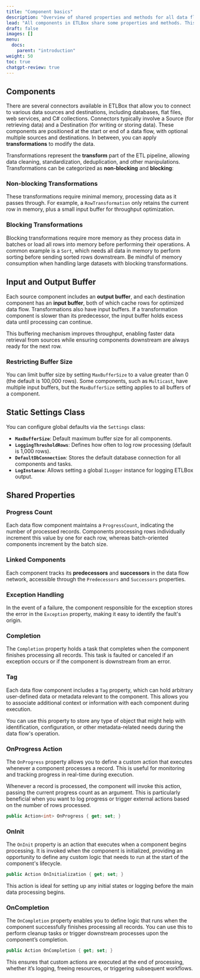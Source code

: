```yaml
---
title: "Component basics"
description: "Overview of shared properties and methods for all data flow components"
lead: "All components in ETLBox share some properties and methods. This chapter describes the details."
draft: false
images: []
menu:
  docs:
    parent: "introduction"
weight: 50
toc: true
chatgpt-review: true
---
```


## Components

There are several connectors available in ETLBox that allow you to connect to various data sources and destinations, including databases, flat files, web services, and C# collections. Connectors typically involve a Source (for retrieving data) and a Destination (for writing or storing data). These components are positioned at the start or end of a data flow, with optional multiple sources and destinations. In between, you can apply **transformations** to modify the data.

Transformations represent the **transform** part of the ETL pipeline, allowing data cleaning, standardization, deduplication, and other manipulations. Transformations can be categorized as **non-blocking** and **blocking**:

### Non-blocking Transformations
These transformations require minimal memory, processing data as it passes through. For example, a `RowTransformation` only retains the current row in memory, plus a small input buffer for throughput optimization.

### Blocking Transformations
Blocking transformations require more memory as they process data in batches or load all rows into memory before performing their operations. A common example is a `Sort`, which needs all data in memory to perform sorting before sending sorted rows downstream. Be mindful of memory consumption when handling large datasets with blocking transformations.

## Input and Output Buffer

Each source component includes an **output buffer**, and each destination component has an **input buffer**, both of which cache rows for optimized data flow. Transformations also have input buffers. If a transformation component is slower than its predecessor, the input buffer holds excess data until processing can continue.

This buffering mechanism improves throughput, enabling faster data retrieval from sources while ensuring components downstream are always ready for the next row.

### Restricting Buffer Size
You can limit buffer size by setting `MaxBufferSize` to a value greater than 0 (the default is 100,000 rows). Some components, such as `Multicast`, have multiple input buffers, but the `MaxBufferSize` setting applies to all buffers of a component.

## Static Settings Class

You can configure global defaults via the `Settings` class:

- **`MaxBufferSize`**: Default maximum buffer size for all components.
- **`LoggingThresholdRows`**: Defines how often to log row processing (default is 1,000 rows).
- **`DefaultDbConnection`**: Stores the default database connection for all components and tasks.
- **`LogInstance`**: Allows setting a global `ILogger` instance for logging ETLBox output.

## Shared Properties

### Progress Count
Each data flow component maintains a `ProgressCount`, indicating the number of processed records. Components processing rows individually increment this value by one for each row, whereas batch-oriented components increment by the batch size.

### Linked Components
Each component tracks its **predecessors** and **successors** in the data flow network, accessible through the `Predecessors` and `Successors` properties.

### Exception Handling
In the event of a failure, the component responsible for the exception stores the error in the `Exception` property, making it easy to identify the fault's origin.

### Completion
The `Completion` property holds a task that completes when the component finishes processing all records. This task is faulted or canceled if an exception occurs or if the component is downstream from an error.

### Tag

Each data flow component includes a `Tag` property, which can hold arbitrary user-defined data or metadata relevant to the component. This allows you to associate additional context or information with each component during execution.

You can use this property to store any type of object that might help with identification, configuration, or other metadata-related needs during the data flow's operation.

### OnProgress Action

The `OnProgress` property allows you to define a custom action that executes whenever a component processes a record. This is useful for monitoring and tracking progress in real-time during execution.

Whenever a record is processed, the component will invoke this action, passing the current progress count as an argument. This is particularly beneficial when you want to log progress or trigger external actions based on the number of rows processed.

```csharp
public Action<int> OnProgress { get; set; }
```

### OnInit

The `OnInit` property is an action that executes when a component begins processing. It is invoked when the component is initialized, providing an opportunity to define any custom logic that needs to run at the start of the component's lifecycle.

```csharp
public Action OnInitialization { get; set; }
```

This action is ideal for setting up any initial states or logging before the main data processing begins.

### OnCompletion

The `OnCompletion` property enables you to define logic that runs when the component successfully finishes processing all records. You can use this to perform cleanup tasks or trigger downstream processes upon the component’s completion.

```csharp
public Action OnCompletion { get; set; }
```

This ensures that custom actions are executed at the end of processing, whether it’s logging, freeing resources, or triggering subsequent workflows.
